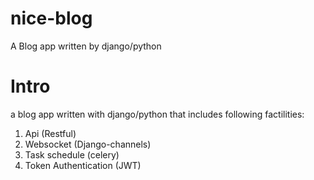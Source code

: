 # nice-blog
A Blog app written by django/python 

# Intro
a blog app written with django/python that includes following factilities:
1. Api (Restful)
2. Websocket (Django-channels)
3. Task schedule (celery)
4. Token Authentication (JWT)

